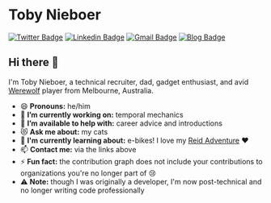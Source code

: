 # Toby Nieboer  
[![Twitter Badge](https://img.shields.io/badge/-@tcn33-1ca0f1?style=flat-square&logo=twitter&logoColor=white&link=https://twitter.com/tcn33)](https://twitter.com/tcn33)  [![Linkedin Badge](https://img.shields.io/badge/-tobynieboer-blue?style=flat-square&logo=Linkedin&logoColor=white&link=https://www.linkedin.com/in/tobynieboer//)](https://www.linkedin.com/in/tobynieboer/) [![Gmail Badge](https://img.shields.io/badge/-toby@nieboer.com.au-c14438?style=flat-square&logo=Gmail&logoColor=white&link=mailto:toby@nieboer.com.au)](mailto:toby@nieboer.com.au) [![Blog Badge](https://img.shields.io/badge/-tcn33.blog-important)](https://tcn33.blog)

## Hi there 👋

I'm Toby Nieboer, a technical recruiter, dad, gadget enthusiast, and avid [Werewolf](https://www.eblong.com/zarf/werewolf.html) player from Melbourne, Australia. 
- 😄 **Pronouns:** he/him
- 🔭 **I’m currently working on:** temporal mechanics
- 👯 **I’m available to help with:** career advice and introductions
- 😻 **Ask me about:** my cats 
- 🌱 **I'm currently learning about:** e-bikes! I love my [Reid Adventure](https://www.reidcycles.com.au/collections/electric-bikes/products/adventure-ebike-charcoal) ❤️
- 📫 **Contact me:** via the links above
- ⚡ **Fun fact:** the contribution graph does not include your contributions to organizations you're no longer part of 😢
- ⚠️ **Note:** though I was originally a developer, I'm now post-technical and no longer writing code professionally
